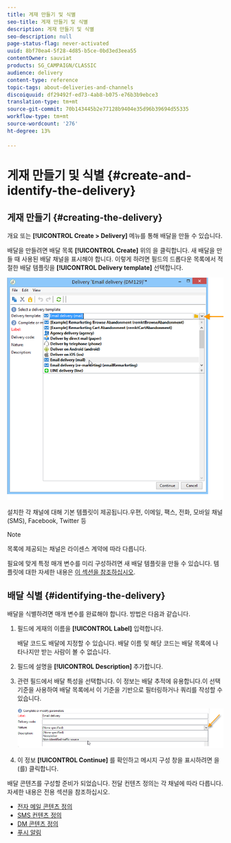 ```yaml
---
title: 게재 만들기 및 식별
seo-title: 게재 만들기 및 식별
description: 게재 만들기 및 식별
seo-description: null
page-status-flag: never-activated
uuid: 8bf70ea4-5f28-4d85-b5ce-0bd3ed3eea55
contentOwner: sauviat
products: SG_CAMPAIGN/CLASSIC
audience: delivery
content-type: reference
topic-tags: about-deliveries-and-channels
discoiquuid: df29492f-ed73-4ab8-b075-e76b3b9ebce3
translation-type: tm+mt
source-git-commit: 70b143445b2e77128b9404e35d96b39694d55335
workflow-type: tm+mt
source-wordcount: '276'
ht-degree: 13%

---
```



# 게재 만들기 및 식별 {#create-and-identify-the-delivery}

## 게재 만들기 {#creating-the-delivery}

개요 또는 **[!UICONTROL Create > Delivery]** 메뉴를 통해 배달을 만들 수 있습니다.


배달을 만들려면 배달 목록 **[!UICONTROL Create]** 위의 을 클릭합니다. 새 배달을 만들 때 사용된 배달 채널을 표시해야 합니다. 이렇게 하려면 필드의 드롭다운 목록에서 적절한 배달 템플릿을 **[!UICONTROL Delivery template]** 선택합니다.

![](assets/s_ncs_user_wizard_email01_1.png)

설치한 각 채널에 대해 기본 템플릿이 제공됩니다.우편, 이메일, 팩스, 전화, 모바일 채널(SMS), Facebook, Twitter 등

>[!NOTE]
>
>목록에 제공되는 채널은 라이센스 계약에 따라 다릅니다.

필요에 맞게 특정 매개 변수를 미리 구성하려면 새 배달 템플릿을 만들 수 있습니다. 템플릿에 대한 자세한 내용은 [이 섹션을 참조하십시오](../../delivery/using/about-templates.md).

## 배달 식별 {#identifying-the-delivery}

배달을 식별하려면 매개 변수를 완료해야 합니다. 방법은 다음과 같습니다.

1. 필드에 게재의 이름을 **[!UICONTROL Label]** 입력합니다.

   배달 코드도 배달에 지정할 수 있습니다. 배달 이름 및 해당 코드는 배달 목록에 나타나지만 받는 사람이 볼 수 없습니다.

1. 필드에 설명을 **[!UICONTROL Description]** 추가합니다.
1. 관련 필드에서 배달 특성을 선택합니다. 이 정보는 배달 추적에 유용합니다.이 선택 기준을 사용하여 배달 목록에서 이 기준을 기반으로 필터링하거나 쿼리를 작성할 수 있습니다.

   ![](assets/s_ncs_user_email_del_nature.png)

1. 이 정보 **[!UICONTROL Continue]** 를 확인하고 메시지 구성 창을 표시하려면 을(를) 클릭합니다.

배달 콘텐츠를 구성할 준비가 되었습니다. 전달 컨텐츠 정의는 각 채널에 따라 다릅니다. 자세한 내용은 전용 섹션을 참조하십시오.

* [전자 메일 콘텐츠 정의](../../delivery/using/defining-the-email-content.md)
* [SMS 컨텐츠 정의](../../delivery/using/sms-channel.md#defining-the-sms-content)
* [DM 콘텐츠 정의](../../delivery/using/defining-the-direct-mail-content.md)
* [푸시 알림](../../delivery/using/about-mobile-app-channel.md)

